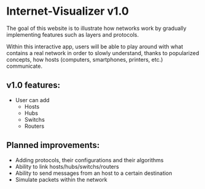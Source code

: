 
# Internet-Visualizer v1.0


The goal of this website is to illustrate how networks work by gradually implementing features such as layers and protocols.

Within this interactive app, users will be able to play around with what contains a real network in order to slowly understand, thanks to popularized concepts, how hosts (computers, smartphones, printers, etc.) communicate.


## v1.0 features:

- User can add
	- Hosts
	- Hubs
	- Switchs
	- Routers


## Planned improvements:

- Adding protocols, their configurations and their algorithms
- Ability to link hosts/hubs/switchs/routers
- Ability to send messages from an host to a certain destination
- Simulate packets within the network
